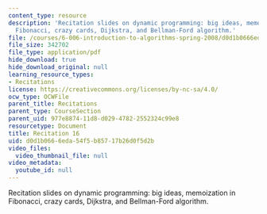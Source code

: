 ```yaml
---
content_type: resource
description: 'Recitation slides on dynamic programming: big ideas, memoization in
  Fibonacci, crazy cards, Dijkstra, and Bellman-Ford algorithm.'
file: /courses/6-006-introduction-to-algorithms-spring-2008/d0d1b0666eda54f5b85717b26d0f5d2b_recitation16.pdf
file_size: 342702
file_type: application/pdf
hide_download: true
hide_download_original: null
learning_resource_types:
- Recitations
license: https://creativecommons.org/licenses/by-nc-sa/4.0/
ocw_type: OCWFile
parent_title: Recitations
parent_type: CourseSection
parent_uid: 977e8874-11d8-d029-4782-2552324c99e8
resourcetype: Document
title: Recitation 16
uid: d0d1b066-6eda-54f5-b857-17b26d0f5d2b
video_files:
  video_thumbnail_file: null
video_metadata:
  youtube_id: null
---
```

Recitation slides on dynamic programming: big ideas, memoization in Fibonacci, crazy cards, Dijkstra, and Bellman-Ford algorithm.